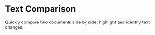 # Text Comparison

Quickly compare two documents side by side, highlight and identify text changes.
